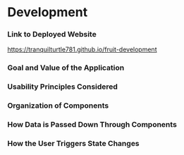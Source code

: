 # Development

### Link to Deployed Website
https://tranquilturtle781.github.io/fruit-development

### Goal and Value of the Application

### Usability Principles Considered

### Organization of Components

### How Data is Passed Down Through Components

### How the User Triggers State Changes

